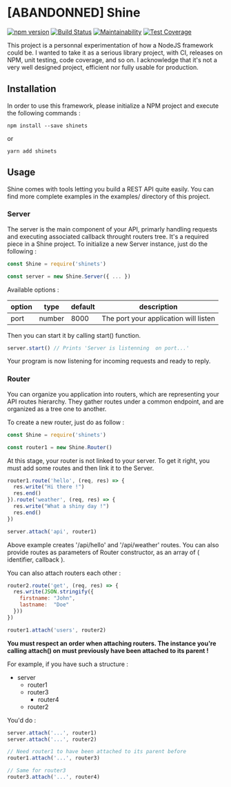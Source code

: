 # [ABANDONNED] Shine

[![npm version](https://badge.fury.io/js/shinets.svg)](https://badge.fury.io/js/shinets)
[![Build Status](https://travis-ci.org/ahasc/Shine.svg?branch=master)](https://travis-ci.org/ahasc/Shine)
[![Maintainability](https://api.codeclimate.com/v1/badges/d4533246f492fcd57251/maintainability)](https://codeclimate.com/github/ahasc/Shine/maintainability)
[![Test Coverage](https://api.codeclimate.com/v1/badges/d4533246f492fcd57251/test_coverage)](https://codeclimate.com/github/ahasc/Shine/test_coverage)

This project is a personnal experimentation of how a NodeJS framework could be. I wanted to take it as a serious library project, with CI, releases on NPM, unit testing, code coverage, and so on. I acknowledge that it's not a very well designed project, efficient nor fully usable for production.


## Installation

In order to use this framework, please initialize a NPM project and execute the following commands :

```shell
npm install --save shinets
```

or

```shell
yarn add shinets
```


## Usage

Shine comes with tools letting you build a REST API quite easily. You can find more complete examples in the examples/ directory of this project.


### Server

The server is the main component of your API, primarly handling requests and executing associated callback throught routers tree. It's a required piece in a Shine project. To initialize a new Server instance, just do the following :

```javascript
const Shine = require('shinets')

const server = new Shine.Server({ ... })
```

Available options :

| option    |   type    |   default   |   description                           | 
| --------- | --------- | ----------- | --------------------------------------- |
| port      | number    | 8000        | The port your application will listen   | 

Then you can start it by calling start() function.

```javascript
server.start() // Prints 'Server is listenning  on port...'
```

Your program is now listening for incoming requests and ready to reply.


### Router

You can organize you application into routers, which are representing your API routes hierarchy. They gather routes under a common endpoint, and are organized as a tree one to another.

To create a new router, just do as follow :

```javascript
const Shine = require('shinets')

const router1 = new Shine.Router()
```

At this stage, your router is not linked to your server. To get it right, you must add some routes and then link it to the Server.

```javascript
router1.route('hello', (req, res) => {
  res.write("Hi there !")
  res.end()
}).route('weather', (req, res) => {
  res.write("What a shiny day !")
  res.end()
})

server.attach('api', router1)
```

Above example creates '/api/hello' and '/api/weather' routes. You can also provide routes as parameters of Router constructor, as an array of ( identifier, callback ). 

You can also attach routers each other :

```javascript
router2.route('get', (req, res) => {
  res.write(JSON.stringify({
    firstname: "John",
    lastname:  "Doe"
  }))
})

router1.attach('users', router2)
```

**You must respect an order when attaching routers. The instance you're calling attach() on must previously have been attached to its parent !**

For example, if you have such a structure :

- server
  -  router1
    - router3
      - router4
  - router2

You'd do :

```javascript
server.attach('...', router1)
server.attach('...', router2)

// Need router1 to have been attached to its parent before
router1.attach('...', router3)

// Same for router3
router3.attach('...', router4)
```

